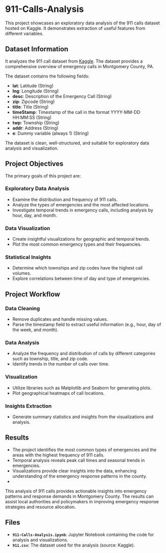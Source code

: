 # 911-Calls-Analysis
This project showcases an exploratory data analysis of the 911 calls dataset hosted on Kaggle. It demonstrates extraction of useful features from different variables.

## Dataset Information

It analyzes the 911 call dataset from [Kaggle](https://www.kaggle.com/datasets/mchirico/montcoalert). The dataset provides a comprehensive overview of emergency calls in Montgomery County, PA. 

The dataset contains the following fields:

- **lat**: Latitude (String)
- **lng**: Longitude (String)
- **desc**: Description of the Emergency Call (String)
- **zip**: Zipcode (String)
- **title**: Title (String)
- **timeStamp**: Timestamp of the call in the format YYYY-MM-DD HH:MM:SS (String)
- **twp**: Township (String)
- **addr**: Address (String)
- **e**: Dummy variable (always 1) (String)

The dataset is clean, well-structured, and suitable for exploratory data analysis and visualization.

## Project Objectives

The primary goals of this project are:

### Exploratory Data Analysis
- Examine the distribution and frequency of 911 calls.
- Analyze the types of emergencies and the most affected locations.
- Investigate temporal trends in emergency calls, including analysis by hour, day, and month.
### Data Visualization
- Create insightful visualizations for geographic and temporal trends.
- Plot the most common emergency types and their frequencies.
### Statistical Insights
- Determine which townships and zip codes have the highest call volumes.
- Explore correlations between time of day and type of emergencies.

## Project Workflow

### Data Cleaning
- Remove duplicates and handle missing values.
- Parse the timestamp field to extract useful information (e.g., hour, day of the week, and month).
### Data Analysis
- Analyze the frequency and distribution of calls by different categories such as township, title, and zip code.
- Identify trends in the number of calls over time.
### Visualization
- Utilize libraries such as Matplotlib and Seaborn for generating plots.
- Plot geographical heatmaps of call locations.
### Insights Extraction
- Generate summary statistics and insights from the visualizations and analysis.

## Results

- The project identifies the most common types of emergencies and the areas with the highest frequency of 911 calls.
- Temporal analysis reveals peak call times and seasonal trends in emergencies.
- Visualizations provide clear insights into the data, enhancing understanding of the emergency response patterns in the county.
- 
This analysis of 911 calls provides actionable insights into emergency patterns and response demands in Montgomery County. The results can assist local authorities and policymakers in improving emergency response strategies and resource allocation.

## Files

- **`911-Calls-Analysis.ipynb`**: Jupyter Notebook containing the code for analysis and visualizations.
- **`911.csv`**: The dataset used for the analysis (source: Kaggle).
